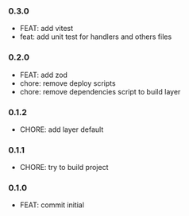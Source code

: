 ### 0.3.0

- FEAT: add vitest
- feat: add unit test for handlers and others files

### 0.2.0

- FEAT: add zod
- chore: remove deploy scripts
- chore: remove dependencies script to build layer

### 0.1.2

- CHORE: add layer default

### 0.1.1

- CHORE: try to build project

### 0.1.0

- FEAT: commit initial
